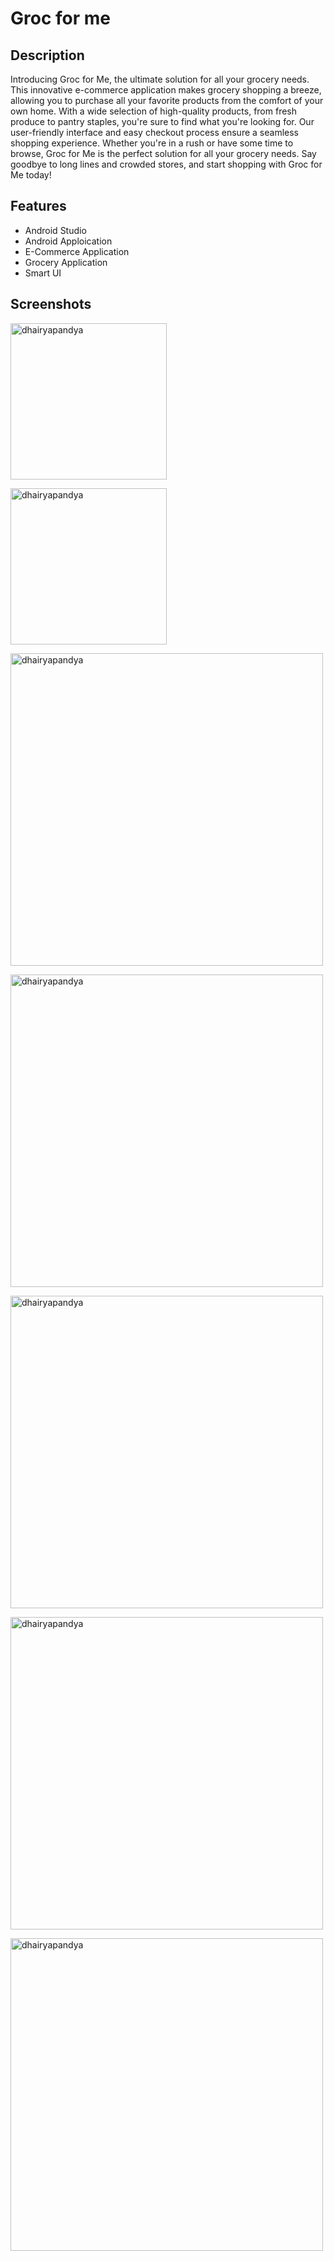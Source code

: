 
# Groc for me



## Description

Introducing Groc for Me, the ultimate solution for all your grocery needs. This innovative e-commerce application makes grocery shopping a breeze, allowing you to purchase all your favorite products from the comfort of your own home. With a wide selection of high-quality products, from fresh produce to pantry staples, you're sure to find what you're looking for. Our user-friendly interface and easy checkout process ensure a seamless shopping experience. Whether you're in a rush or have some time to browse, Groc for Me is the perfect solution for all your grocery needs. Say goodbye to long lines and crowded stores, and start shopping with Groc for Me today!
## Features

- Android Studio
- Android Apploication
- E-Commerce Application
- Grocery Application
- Smart UI

## Screenshots

<a href="https://www.figma.com/design/68zTqo0jZbzWyG8h09xABJ/Groc-for-me?node-id=0%3A1&t=q5bNB1fDaTNmDqQ6-1 " target="blank"><img align="center" src="https://user-images.githubusercontent.com/75428863/169760892-1abcc578-f5a7-49c8-ac89-ffbd8849c0db.jpg" alt="dhairyapandya"  width="250" /></a>

<a href="https://www.figma.com/design/68zTqo0jZbzWyG8h09xABJ/Groc-for-me?node-id=0%3A1&t=q5bNB1fDaTNmDqQ6-1 " target="blank"><img align="center" src="https://github.com/dhairyapandya05/Groc-for-me/assets/75428863/38b2b994-891b-42a6-988a-875b5e770f69" alt="dhairyapandya"  width="250" /></a>

<a href="https://www.figma.com/design/68zTqo0jZbzWyG8h09xABJ/Groc-for-me?node-id=0%3A1&t=q5bNB1fDaTNmDqQ6-1 " target="blank"><img align="center" src="https://user-images.githubusercontent.com/75428863/169760703-cba1a1be-c2b2-4cbd-bbbb-a85dbc4aea57.jpg" alt="dhairyapandya"  width="500" /></a>

<a href="https://www.figma.com/design/68zTqo0jZbzWyG8h09xABJ/Groc-for-me?node-id=0%3A1&t=q5bNB1fDaTNmDqQ6-1 " target="blank"><img align="center" src="https://user-images.githubusercontent.com/75428863/169760709-fb62323e-b0f6-469a-8a8e-b24cf4575bd8.jpg" alt="dhairyapandya"  width="500" /></a>

<a href="https://www.figma.com/design/68zTqo0jZbzWyG8h09xABJ/Groc-for-me?node-id=0%3A1&t=q5bNB1fDaTNmDqQ6-1 " target="blank"><img align="center" src="https://user-images.githubusercontent.com/75428863/169760732-115a81b5-1eb0-4fdf-a780-b8da6fb1d6dd.jpg" alt="dhairyapandya"  width="500" /></a>

<a href="https://www.figma.com/design/68zTqo0jZbzWyG8h09xABJ/Groc-for-me?node-id=0%3A1&t=q5bNB1fDaTNmDqQ6-1 " target="blank"><img align="center" src="https://user-images.githubusercontent.com/75428863/169760736-7ba900d4-43d9-452c-ae23-a749e8f8aed2.jpg" alt="dhairyapandya"  width="500" /></a>

<a href="https://www.figma.com/design/68zTqo0jZbzWyG8h09xABJ/Groc-for-me?node-id=0%3A1&t=q5bNB1fDaTNmDqQ6-1 " target="blank"><img align="center" src="https://user-images.githubusercontent.com/75428863/169760857-e8f867d4-9949-4f76-bb81-59a769ba934b.jpg" alt="dhairyapandya"  width="500" /></a>


